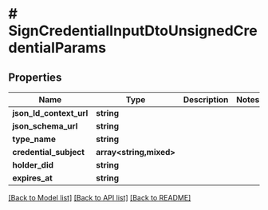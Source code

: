 # # SignCredentialInputDtoUnsignedCredentialParams

## Properties

| Name                    | Type                    | Description | Notes |
| ----------------------- | ----------------------- | ----------- | ----- |
| **json_ld_context_url** | **string**              |             |
| **json_schema_url**     | **string**              |             |
| **type_name**           | **string**              |             |
| **credential_subject**  | **array<string,mixed>** |             |
| **holder_did**          | **string**              |             |
| **expires_at**          | **string**              |             |

[[Back to Model list]](../../README.md#models) [[Back to API list]](../../README.md#endpoints) [[Back to README]](../../README.md)
